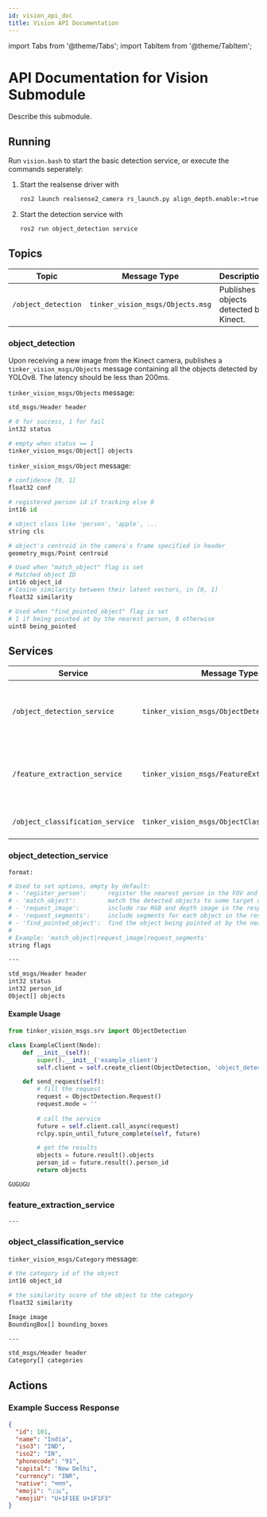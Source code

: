 ```yaml
---
id: vision_api_doc
title: Vision API Documentation
---
```


import Tabs from '@theme/Tabs';
import TabItem from '@theme/TabItem';

# API Documentation for Vision Submodule

Describe this submodule.

## Running

Run `vision.bash` to start the basic detection service, or execute the commands seperately:

1. Start the realsense driver with
   ```bash
   ros2 launch realsense2_camera rs_launch.py align_depth.enable:=true depth_module.profile:=848x480x30 rgb_camera.profile:=848x480x30
   ```
2. Start the detection service with
   ```bash
   ros2 run object_detection service
   ```

## Topics

| Topic | Message Type | Description |
| ----- | ------------ | ----------- |
| `/object_detection` | `tinker_vision_msgs/Objects.msg` | Publishes objects detected by Kinect. |

### object_detection

Upon receiving a new image from the Kinect camera, publishes a `tinker_vision_msgs/Objects` message containing all the objects detected by YOLOv8. The latency should be less than 200ms.

`tinker_vision_msgs/Objects` message:
```python
std_msgs/Header header

# 0 for success, 1 for fail
int32 status

# empty when status == 1
tinker_vision_msgs/Object[] objects
```

`tinker_vision_msgs/Object` message:
```python
# confidence [0, 1]
float32 conf

# registered person id if tracking else 0
int16 id

# object class like 'person', 'apple', ...
string cls

# object's centroid in the camera's frame specified in header
geometry_msgs/Point centroid

# Used when "match_object" flag is set
# Matched object ID
int16 object_id
# Cosine similarity between their latent vectors, in [0, 1]
float32 similarity

# Used when "find_pointed_object" flag is set
# 1 if being pointed at by the nearest person, 0 otherwise
uint8 being_pointed
```

## Services

| Service | Message Type | Description |
| ------- | ------------ | ----------- |
| `/object_detection_service` | `tinker_vision_msgs/ObjectDetection.srv` | Returns objects detected by Kinect when requested. |
| `/feature_extraction_service` | `tinker_vision_msgs/FeatureExtraction.srv` | Extracts features from an image and returns them. |
| `/object_classification_service` | `tinker_vision_msgs/ObjectClassification.srv` | Classifies all objects detected. |

### object_detection_service

`format:`
```sh
# Used to set options, empty by default:
# - 'register_person':      register the nearest person in the FOV and track him.
# - 'match_object':         match the detected objects to some target objects.
# - 'request_image':        include raw RGB and depth image in the response.
# - 'request_segments':     include segments for each object in the response.
# - 'find_pointed_object':  find the object being pointed at by the nearest person.
#
# Example: 'match_object|request_image|request_segments'
string flags

---

std_msgs/Header header
int32 status
int32 person_id
Object[] objects

```

#### Example Usage
<Tabs>
  <TabItem value="python" label="Python" default>

  ```python
  from tinker_vision_msgs.srv import ObjectDetection

  class ExampleClient(Node):
      def __init__(self):
          super().__init__('example_client')
          self.client = self.create_client(ObjectDetection, 'object_detection')

      def send_request(self):
          # fill the request
          request = ObjectDetection.Request()
          request.mode = ''
          
          # call the service
          future = self.client.call_async(request)
          rclpy.spin_until_future_complete(self, future)

          # get the results
          objects = future.result().objects
          person_id = future.result().person_id
          return objects
  ```

  </TabItem>

  <TabItem value="c++" label="C++">

  ```c++
  GUGUGU
  ```

  </TabItem>

</Tabs>

### feature_extraction_service

```sh
---

```

### object_classification_service

`tinker_vision_msgs/Category` message:
```sh
# the category id of the object
int16 object_id

# the similarity score of the object to the category
float32 similarity
```

```sh
Image image
BoundingBox[] bounding_boxes

---

std_msgs/Header header
Category[] categories
```

## Actions



### Example Success Response
```json
{
  "id": 101,
  "name": "India",
  "iso3": "IND",
  "iso2": "IN",
  "phonecode": "91",
  "capital": "New Delhi",
  "currency": "INR",
  "native": "भारत",
  "emoji": "🇮🇳",
  "emojiU": "U+1F1EE U+1F1F3"
}
```
